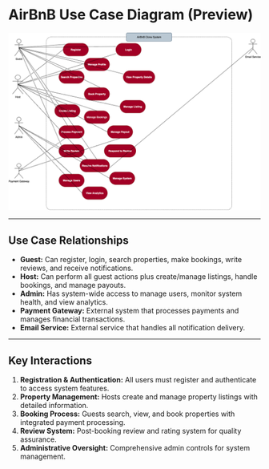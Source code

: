 # AirBnB Use Case Diagram (Preview)
![Use Case Diagram](./airbnb-use-case-diagram.png)

---

## Use Case Relationships

- **Guest:** Can register, login, search properties, make bookings, write reviews, and receive notifications.
- **Host:** Can perform all guest actions plus create/manage listings, handle bookings, and manage payouts.
- **Admin:** Has system-wide access to manage users, monitor system health, and view analytics.
- **Payment Gateway:** External system that processes payments and manages financial transactions.
- **Email Service:** External service that handles all notification delivery.

---

## Key Interactions
1. **Registration & Authentication:** All users must register and authenticate to access system features.
2. **Property Management:** Hosts create and manage property listings with detailed information.
3. **Booking Process:** Guests search, view, and book properties with integrated payment processing.
4. **Review System:** Post-booking review and rating system for quality assurance.
5. **Administrative Oversight:** Comprehensive admin controls for system management.